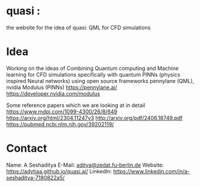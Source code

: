 # quasi : 

the website for the idea of quasi: QML for CFD simulations

# Idea

Working on the ideas of Combining Quantum computing and Machine learning for CFD simulations specifically with quantum PINNs (physics inspired Neural networks) using open source frameworks pennylane (QML), nvidia Modulus (PINNs)
https://pennylane.ai/  https://developer.nvidia.com/modulus 

Some reference papers which we are looking at in detail
https://www.mdpi.com/1099-4300/26/8/649
https://arxiv.org/html/2304.11247v3
http://arxiv.org/pdf/2406.18749.pdf
https://pubmed.ncbi.nlm.nih.gov/39202119/      


# Contact

Name: A Seshaditya
E-Mail: aditya@zedat.fu-berlin.de
Website: https://adytiaa.github.io/quasi.ai/
LinkedIn: https://www.linkedin.com/in/a-seshaditya-7180822a5/

